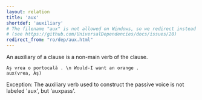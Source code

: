 ```yaml
---
layout: relation
title: 'aux'
shortdef: 'auxiliary'
# The filename "aux" is not allowed on Windows, so we redirect instead
# (see https://github.com/UniversalDependencies/docs/issues/20)
redirect_from: "ro/dep/aux.html"
---
```


An auxiliary of a clause is a non-main verb of the clause.

~~~ sdparse
Aș vrea o portocală . \n Would-I want an orange . 
aux(vrea, Aș)
~~~

Exception: The auxiliary verb used to construct the passive voice is not labeled 'aux', but 'auxpass'.
